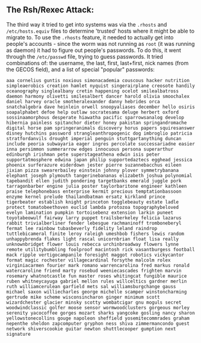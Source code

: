 
## The Rsh/Rexec Attack:

The third way it tried to get into systems was via the `.rhosts` and `/etc/hosts.equiv` files to determine 'trusted' hosts where it might be able to migrate to. To use the `.rhosts` feature, it needed to actually get into people's accounts - since the worm was not running as `root` (it was running as daemon) it had to figure out people's passwords. To do this, it went through the `/etc/passwd` file, trying to guess passwords. It tried combinations of: the username, the last, first, last+first, nick names (from the GECOS field), and a list of special "popular" passwords:

    aaa cornelius guntis noxious simonacademia couscous hacker nutrition simpleaerobics creation hamlet nyquist singerairplane creosote handily oceanography singlealbany cretin happening ocelot smilealbatross daemon harmony olivetti smilesalbert dancer harold olivia smoochalex daniel harvey oracle smotheralexander danny hebrides orca snatchalgebra dave heinlein orwell snoopyaliases december hello osiris soapalphabet defoe help outlaw socratesama deluge herbert oxford sossinaamorphous desperate hiawatha pacific sparrowsanalog develop hibernia painless spitanchor dieter honey pakistan springandromache digital horse pam springeranimals discovery horus papers squiresanswer disney hutchins password strangleanthropogenic dog imbroglio patricia stratfordanvils drought imperial penguin stuttgartanything duncan include peoria subwayaria eager ingres percolate successariadne easier inna persimmon summerarrow edges innocuous persona superarthur edinburgh irishman pete superstageathena edwin isis peter supportatmosphere edwina japan philip supportedaztecs egghead jessica phoenix surferazure eiderdown jester pierre suzannebacchus eileen jixian pizza swearerbailey einstein johnny plover symmetrybanana elephant joseph plymouth tangerinebananas elizabeth joshua polynomial tapebandit ellen judith pondering targetbanks emerald juggle pork tarragonbarber engine julia poster taylorbaritone engineer kathleen praise telephonebass enterprise kermit precious temptationbassoon enzyme kernel prelude thailandbatman ersatz kirkland prince tigerbeater establish knight princeton togglebeauty estate ladle protect tomatobeethoven euclid lambda protozoa topographybeloved evelyn lamination pumpkin tortoisebenz extension larkin puneet toyotabeowulf fairway larry puppet trailsberkeley felicia lazarus rabbit trivialberliner fender lebesgue rachmaninoff tromboneberyl fermat lee rainbow tubasbeverly fidelity leland raindrop tuttlebicameral finite leroy raleigh umeshbob fishers lewis random unhappybrenda flakes light rascal unicornbrian float lisa really unknownbridget flower louis rebecca urchinbroadway flowers lynne remote utilitybumbling foolproof macintosh rick vasantburgess football mack ripple vertigocampanile foresight maggot robotics vickycantor format magic rochester villagecardinal forsythe malcolm rolex virginiacarmen fourier mark romano warrencarolina fred markus ronald watercaroline friend marty rosebud weeniecascades frighten marvin rosemary whatnotcastle fun master roses whitingcat fungible maurice ruben whitneycayuga gabriel mellon rules willceltics gardner merlin ruth williamcerulean garfield mets sal williamsburgchange gauss michael saxon williecharles george michelle scamper winstoncharming gertrude mike scheme wisconsincharon ginger minimum scott wizardchester glacier minsky scotty wombatcigar gnu moguls secret woodwindclassic golfer moose sensor wormwoodclusters gorgeous morley serenity yacocoffee gorges mozart sharks yangcoke gosling nancy sharon yellowstonecollins gouge napoleon sheffield yosemitecommrades graham nepenthe sheldon zapcomputer gryphon ness shiva zimmermancondo guest network shiverscookie guitar newton shuttlecooper gumption next signature
